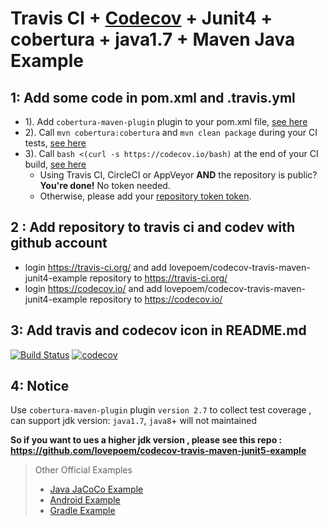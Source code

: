 
Travis CI + [Codecov][0] + Junit4 + cobertura + java1.7 + Maven Java Example
===============================
## 1: Add some code in  pom.xml and .travis.yml
* 1). Add `cobertura-maven-plugin` plugin to your pom.xml file, [see here](https://github.com/lovepoem/codecov-travis-maven-junit4-example/blob/master/pom.xml#L40-L51)
* 2). Call `mvn cobertura:cobertura` and `mvn clean package` during your CI tests, [see here](https://github.com/lovepoem/codecov-travis-maven-junit4-example/blob/master/.travis.yml#L5-L6)
* 3). Call `bash <(curl -s https://codecov.io/bash)` at the end of your CI build, [see here](https://github.com/lovepoem/codecov-travis-maven-junit4-example/blob/master/.travis.yml#L8)
  - Using Travis CI, CircleCI or AppVeyor **AND** the repository is public? **You're done!** No token needed.
  - Otherwise, please add your [repository token token][5].

## 2 : Add repository to travis ci and codev with github account 

  - login https://travis-ci.org/ and add lovepoem/codecov-travis-maven-junit4-example repository to https://travis-ci.org/
  - login https://codecov.io/ and add lovepoem/codecov-travis-maven-junit4-example repository to https://codecov.io/

## 3: Add travis and codecov icon in  README.md
[![Build Status](https://travis-ci.org/lovepoem/codecov-travis-maven-junit4-example.svg?branch=master)](https://travis-ci.org/lovepoem/codecov-travis-maven-junit4-example)
[![codecov](https://codecov.io/gh/lovepoem/codecov-travis-maven-junit4-example/branch/master/graph/badge.svg)](https://codecov.io/gh/lovepoem/codecov-travis-maven-junit4-example)

## 4: Notice
  Use `cobertura-maven-plugin` plugin `version 2.7` to collect test coverage , can support jdk version: `java1.7`,  `java8`+  will not maintained
  
  **So if you want to ues a higher jdk version , please see this repo : https://github.com/lovepoem/codecov-travis-maven-junit5-example**  
  
  
  
  
> Other Official Examples
> - [Java JaCoCo Example][1]
> - [Android Example][3]
> - [Gradle Example][2]


[0]: https://codecov.io/
[1]: https://github.com/codecov/example-java
[2]: https://github.com/codecov/example-gradle
[3]: https://github.com/codecov/example-android
[5]: http://docs.codecov.io/docs/about-the-codecov-bash-uploader#section-upload-token
